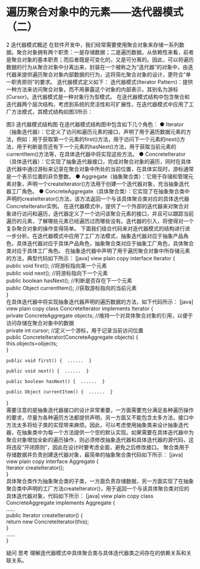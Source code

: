 # 遍历聚合对象中的元素——迭代器模式（二）

2 迭代器模式概述
       在软件开发中，我们经常需要使用聚合对象来存储一系列数据。聚合对象拥有两个职责：一是存储数据；二是遍历数据。从依赖性来看，前者是聚合对象的基本职责；而后者既是可变化的，又是可分离的。因此，可以将遍历数据的行为从聚合对象中分离出来，封装在一个被称之为“迭代器”的对象中，由迭代器来提供遍历聚合对象内部数据的行为，这将简化聚合对象的设计，更符合“单一职责原则”的要求。
       迭代器模式定义如下：
迭代器模式(Iterator Pattern)：提供一种方法来访问聚合对象，而不用暴露这个对象的内部表示，其别名为游标(Cursor)。迭代器模式是一种对象行为型模式。
       在迭代器模式结构中包含聚合和迭代器两个层次结构，考虑到系统的灵活性和可扩展性，在迭代器模式中应用了工厂方法模式，其模式结构如图3所示：

图3 迭代器模式结构图
       在迭代器模式结构图中包含如下几个角色：
       ● Iterator（抽象迭代器）：它定义了访问和遍历元素的接口，声明了用于遍历数据元素的方法，例如：用于获取第一个元素的first()方法，用于访问下一个元素的next()方法，用于判断是否还有下一个元素的hasNext()方法，用于获取当前元素的currentItem()方法等，在具体迭代器中将实现这些方法。
       ● ConcreteIterator（具体迭代器）：它实现了抽象迭代器接口，完成对聚合对象的遍历，同时在具体迭代器中通过游标来记录在聚合对象中所处的当前位置，在具体实现时，游标通常是一个表示位置的非负整数。
       ● Aggregate（抽象聚合类）：它用于存储和管理元素对象，声明一个createIterator()方法用于创建一个迭代器对象，充当抽象迭代器工厂角色。
       ● ConcreteAggregate（具体聚合类）：它实现了在抽象聚合类中声明的createIterator()方法，该方法返回一个与该具体聚合类对应的具体迭代器ConcreteIterator实例。
       在迭代器模式中，提供了一个外部的迭代器来对聚合对象进行访问和遍历，迭代器定义了一个访问该聚合元素的接口，并且可以跟踪当前遍历的元素，了解哪些元素已经遍历过而哪些没有。迭代器的引入，将使得对一个复杂聚合对象的操作变得简单。
       下面我们结合代码来对迭代器模式的结构进行进一步分析。在迭代器模式中应用了工厂方法模式，抽象迭代器对应于抽象产品角色，具体迭代器对应于具体产品角色，抽象聚合类对应于抽象工厂角色，具体聚合类对应于具体工厂角色。
       在抽象迭代器中声明了用于遍历聚合对象中所存储元素的方法，典型代码如下所示：
[java] view plain copy
interface Iterator {  
    public void first(); //将游标指向第一个元素  
    public void next(); //将游标指向下一个元素  
    public boolean hasNext(); //判断是否存在下一个元素  
    public Object currentItem(); //获取游标指向的当前元素  
}  
       在具体迭代器中将实现抽象迭代器声明的遍历数据的方法，如下代码所示：
[java] view plain copy
class ConcreteIterator implements Iterator {  
    private ConcreteAggregate objects; //维持一个对具体聚合对象的引用，以便于访问存储在聚合对象中的数据  
    private int cursor; //定义一个游标，用于记录当前访问位置  
    public ConcreteIterator(ConcreteAggregate objects) {  
        this.objects=objects;  
    }  
  
    public void first() {  ......  }  
          
    public void next() {  ......  }  
  
    public boolean hasNext() {  ......  }  
      
    public Object currentItem() {  ......  }  
}  
       需要注意的是抽象迭代器接口的设计非常重要，一方面需要充分满足各种遍历操作的要求，尽量为各种遍历方法都提供声明，另一方面又不能包含太多方法，接口中方法太多将给子类的实现带来麻烦。因此，可以考虑使用抽象类来设计抽象迭代器，在抽象类中为每一个方法提供一个空的默认实现。如果需要在具体迭代器中为聚合对象增加全新的遍历操作，则必须修改抽象迭代器和具体迭代器的源代码，这将违反“开闭原则”，因此在设计时要考虑全面，避免之后修改接口。
       聚合类用于存储数据并负责创建迭代器对象，最简单的抽象聚合类代码如下所示：
[java] view plain copy
interface Aggregate {  
    Iterator createIterator();  
}  
       具体聚合类作为抽象聚合类的子类，一方面负责存储数据，另一方面实现了在抽象聚合类中声明的工厂方法createIterator()，用于返回一个与该具体聚合类对应的具体迭代器对象，代码如下所示：
[java] view plain copy
class ConcreteAggregate implements Aggregate {    
    ......    
    public Iterator createIterator() {  
    return new ConcreteIterator(this);  
    }  
    ......  
}  
 
疑问
思考
理解迭代器模式中具体聚合类与具体迭代器类之间存在的依赖关系和关联关系。
